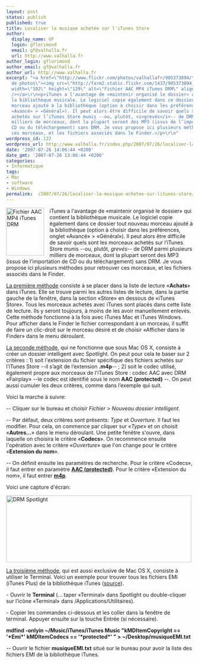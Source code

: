 ```yaml
---
layout: post
status: publish
published: true
title: Localiser la musique achetée sur l'iTunes Store
author:
  display_name: GF
  login: gflorimond
  email: gf@valhalla.fr
  url: http://www.valhalla.fr
author_login: gflorimond
author_email: gf@valhalla.fr
author_url: http://www.valhalla.fr
excerpt: "<a href=\"http://www.flickr.com/photos/valhallafr/905373894/\" title=\"Partage
  de photos\"><img src=\"http://farm2.static.flickr.com/1437/905373894_9addbcc661_o.jpg\"
  width=\"102\" height=\"129\" alt=\"Fichier AAC MP4 iTunes DRM\" align=\"left\" style=\"margin-right:15px;\"
  /></a>\r\n<p>iTunes a l'avantage de «maintenir organisé le dossier» qui contient
  la bibliothèque musicale. Le logiciel copie également dans ce dossier tout nouveau
  morceau ajouté à la bibliothèque (option à choisir dans les préférences, onglet
  «Avancé» > «Général»). Il peut alors être difficile de savoir quels sont les morceaux
  achetés sur l’iTunes Store munis --ou, plutôt, <i>grevés</i>-- de DRM parmi plusieurs
  milliers de morceaux, dont la plupart seront des MP3 (issus de l’importation de
  CD ou du téléchargement) sans DRM. Je vous propose ici plusieurs méthodes pour retrouver
  ces morceaux, et les fichiers associés dans le Finder.</p>\r\n"
wordpress_id: 122
wordpress_url: http://www.valhalla.fr/index.php/2007/07/26/localiser-la-musique-achetee-sur-litunes-stores/
date: '2007-07-26 14:06:44 +0200'
date_gmt: '2007-07-26 13:06:44 +0200'
categories:
- Informatique
tags:
- Mac
- software
- Windows
permalink:  /2007/07/26/localiser-la-musique-achetee-sur-litunes-store/
---
```

<p><a href="http://www.flickr.com/photos/valhallafr/905373894/" title="Partage de photos"><img src="http://farm2.static.flickr.com/1437/905373894_9addbcc661_o.jpg" width="102" height="129" alt="Fichier AAC MP4 iTunes DRM" align="left" style="margin-right:15px;" /></a></p>
<p>iTunes a l'avantage de «maintenir organisé le dossier» qui contient la bibliothèque musicale. Le logiciel copie également dans ce dossier tout nouveau morceau ajouté à la bibliothèque (option à choisir dans les préférences, onglet «Avancé» > «Général»). Il peut alors être difficile de savoir quels sont les morceaux achetés sur l’iTunes Store munis --ou, plutôt, <i>grevés</i>-- de DRM parmi plusieurs milliers de morceaux, dont la plupart seront des MP3 (issus de l’importation de CD ou du téléchargement) sans DRM. Je vous propose ici plusieurs méthodes pour retrouver ces morceaux, et les fichiers associés dans le Finder.</p>
<p><a id="more"></a><a id="more-122"></a></p>
<p></p>
<p><u>La première méthode</u> consiste à se placer dans la liste de lecture «<b>Achats</b>» dans iTunes. Elle se trouve parmi les autres listes de lecture, dans la partie gauche de la fenêtre, dans la section «Store» en dessous de «iTunes Store». Tous les morceaux achetés avec iTunes sont placés dans cette liste de lecture. Ils y seront toujours, à moins de les avoir manuellement enlevés. Cette méthode fonctionne à la fois avec iTunes Mac et iTunes Windows. Pour afficher dans le Finder le fichier correspondant à un morceau, il suffit de faire un clic-droit sur le morceau désiré et de choisir «Afficher dans le Finder» dans le menu déroulant.</p>
<p></p>
<p><u>La seconde méthode</u>, qui ne fonctionne que sous Mac OS X, consiste à créer un dossier intelligent avec Spotlight. On peut pour cela te baser sur 2 critères : 1) soit l'extension du fichier spécifique des fichiers achetés sur l’iTunes Store --il s’agit de l’extension<b> </b><b>.m4p</b>-- ; 2) soit le codec utilisé, également propre aux morceaux de l’iTunes Store : codec AAC avec DRM «Fairplay» --le codec est identifié sous le nom <b>AAC (protected)</b> --. On peut aussi cumuler les deux critères, comme dans l’exemple qui suit.</p></p>
<p>Voici la marche à suivre:</p>
<p>-- Cliquer sur le bureau et choisir <i>Fichier > Nouveau dossier intelligent</i>.</p>
<p>-- Par défaut, deux critères sont présents: <i>Type</i> et <i>Ouverture</i>. Il faut les modifier. Pour cela, on commence par cliquer sur «<i>Type</i>» et on choisit «<b>Autres...</b>» dans le menu déroulant. Une petite fenêtre s'ouvre, dans laquelle on choisira le critère «<b>Codecs</b>». On recommence ensuite l'opération avec le critère «<i>Ouverture</i>» que l'on change pour le critère «<b>Extension du nom</b>».</p>
<p>-- On définit ensuite les paramètres de recherche. Pour le critère «Codecs», il faut entrer en paramètre <u><b>AAC (protected)</b></u>. Pour le critère «Extension du nom», il faut entrer <u><b>m4p</b></u>.</p>
<p></p>
<p>Voici une capture d'écran:</p>
<p><a href="http://www.flickr.com/photos/valhallafr/903109478/" title="Partage de photos"><img src="http://farm2.static.flickr.com/1343/903109478_adce61adef.jpg" width="500" height="180" alt="DRM Spotlight" /></a></p>
<p></p>
<p><u>La troisième méthode</u>, qui est aussi exclusive de Mac OS X, consiste à utiliser le Terminal. Voici un exemple pour trouver tous les fichiers EMI (iTunes Plus) de la bibliothèque iTunes (<span class="s2"><a href="http://www.macosxhints.com/article.php?story=20070404130313429">source</a></span>).</p>
<p></p>
<p>- Ouvrir le <b>Terminal</b> (... taper «Terminal» dans Spotlight ou double-cliquer sur l’icône «Terminal» dans /Applications/Utilitaires).</p>
<p>- Copier les commandes ci-dessous et les coller dans la fenêtre de terminal. Appuyer ensuite sur la touche Entrée (si nécessaire).</p>
<p></p>
<p class="Code"><b>mdfind -onlyin ~/Music/iTunes/iTunes Music "kMDItemCopyright == '*Emi*' kMDItemCodecs == '*protected*' " &gt; ~/Desktop/musiqueEMI.txt</b></p>
<p></p>
<p>-- Ouvrir le fichier <b>musiqueEMI.txt</b> situé sur le bureau pour avoir la liste des fichiers EMI de la bibliothèque iTunes.</p>
